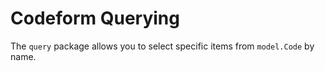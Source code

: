 # Codeform Querying

The `query` package allows you to select specific items from `model.Code` by name.
